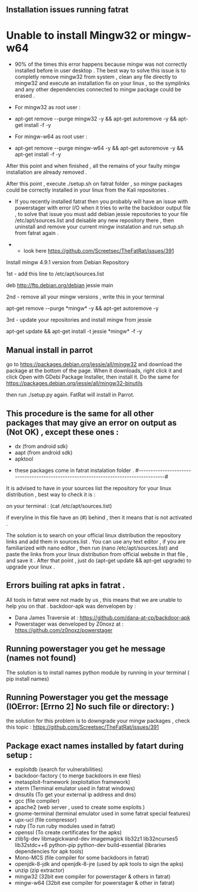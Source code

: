## Installation issues running fatrat

# Unable to install Mingw32 or mingw-w64

* 90% of the times this error happens because mingw was not correctly installed before in user desktop .
The best way to solve this issue is to completly remove mingw32 from system , clean any file directly to mingw32 
and execute an installation fix on your linux , so the symplinks and any other dependencies connected to mingw package
could be erased .

- For mingw32 as root user :
* apt-get remove --purge mingw32 -y && apt-get autoremove -y && apt-get install -f -y

- For mingw-w64 as root user :
* apt-get remove --purge mingw-w64 -y && apt-get autoremove -y && apt-get install -f -y

After this point and when finished , all the remains of your faulty mingw installation are already removed .

After this point , execute ./setup.sh on fatrat folder , so mingw packages could be correctly installed in your linux
from the Kali repositories .

- If you recently installed fatrat then you probably will have an issue with powerstager with error I/O when it tries to write the backdoor output file , to solve that issue you must add debian jessie repositories to your file /etc/apt/sources.list and deisable any new repository there , then uninstall and remove your current mingw instalation and run setup.sh from fatrat again .
* - look here https://github.com/Screetsec/TheFatRat/issues/391

Install mingw 4.9.1 version from Debian Repository

1st - add this line to /etc/apt/sources.list

deb http://ftp.debian.org/debian jessie main

2nd - remove all your mingw versions , write  this in your terminal

apt-get remove --purge \*mingw\* -y && apt-get autoremove -y

3rd - update your repositories and install mingw from jessie

apt-get update && apt-get install -t jessie \*mingw\* -f -y

## Manual install in parrot 

go to https://packages.debian.org/jessie/all/mingw32 and download the package at the bottom of the page. When it downloads, right click it and click Open with GDebi Package Installer, then install it. Do the same for https://packages.debian.org/jessie/all/mingw32-binutils

then run ./setup.py again. FatRat will install in Parrot.

## This procedure is the same for all other packages that may give an error on output as (Not OK) , except these ones :
- dx (from android sdk)
- aapt (from android sdk)
- apktool
* these packages come in fatrat instalation folder .
#-------------------------------------------------------------------------------------#

It is advised to have in your sources list the repository for your linux distribution , best way to check it is :

on your terminal : (cat /etc/apt/sources.list)

if everyline in this file have an (#) behind , then it means that is not activated .

The solution is to search on your official linux distribution the repository links and add them in sources.list .
You can use any text editor , if you are familiarized with nano editor , then run (nano /etc/apt/sources.list)
and paste the links from your linux distribution from official website in that file , and save it .
After that point , just do (apt-get update && apt-get upgrade) to upgrade your linux .

## Errors builing rat apks in fatrat .

All tools in fatrat were not made by us , this means that we are unable to help you on that .
backdoor-apk was denvelopen by : 
- Dana James Traversie at : https://github.com/dana-at-cp/backdoor-apk
- Powerstager was denveloped by Z0noxz at : https://github.com/z0noxz/powerstager


## Running powerstager you get he message (names not found)
The solution is to install names python module by running in your terminal ( pip install names)

## Running Powerstager you get the message (IOError: [Errno 2] No such file or directory: )
the solution for this problem is to downgrade your mingw packages , check this topic : 
https://github.com/Screetsec/TheFatRat/issues/391

## Package exact names installed by fatart during setup :

- exploitdb (search for vulnerabilities)
- backdoor-factory ( to merge backdoors in exe files)
- metasploit-framework (exploitation framework)
- xterm (Terminal emulator used in fatrat windows)
- dnsutils (To get your external ip address and dns)
- gcc (file compiler)
- apache2 (web server , used to create some exploits )
- gnome-terminal (terminal emulator used in some fatrat special features)
- upx-ucl (file compressor)
- ruby (To run ruby modules used in fatrat)
- openssl (To create certificates for the apks)
- zlib1g-dev libmagickwand-dev imagemagick lib32z1 lib32ncurses5 lib32stdc++6 python-pip python-dev build-essential (libraries dependencies for apk tools)
- Mono-MCS (file compiler for some backdoors in fatrat)
- openjdk-8-jdk and openjdk-8-jre (used by apk tools to sign the apks)
- unzip (zip extractor)
- mingw32 (32bit exe compiler for powerstager & others in fatrat)
- mingw-w64 (32bit exe compiler for powerstager & other in fatrat)



